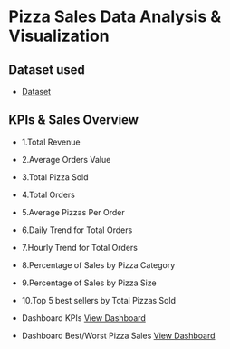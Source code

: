 # Pizza Sales Data Analysis & Visualization
## Dataset used
- <a href="https://github.com/NhutVuong/Pizza_Sales_Data_Analyst_Dashboard/blob/main/pizza_sales.csv">Dataset</a>
## KPIs & Sales Overview 
- 1.Total Revenue
- 2.Average Orders Value
- 3.Total Pizza Sold
- 4.Total Orders
- 5.Average Pizzas Per Order
- 6.Daily Trend for Total Orders
- 7.Hourly Trend for Total Orders
- 8.Percentage of Sales by Pizza Category
- 9.Percentage of Sales by Pizza Size
- 10.Top 5 best sellers by Total Pizzas Sold

- Dashboard KPIs <a href="https://github.com/NhutVuong/Pizza_Sales_Data_Analyst_Dashboard/blob/main/KPI_Pizza_Sale.pdf">View Dashboard</a>
- Dashboard Best/Worst Pizza Sales <a href="https://github.com/NhutVuong/Pizza_Sales_Data_Analyst_Dashboard/blob/main/Best-Worst_Sales_Pizza.pdf">View Dashboard</a>

